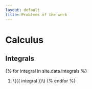 ```yaml
---
layout: default
title: Problems of the week
---
```

# Calculus
## Integrals
{% for integral in site.data.integrals %}
1. \\({{ integral }}\\)
{% endfor %}
